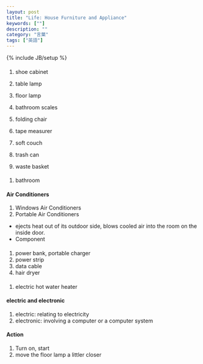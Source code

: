 ```yaml
---
layout: post
title: "Life: House Furniture and Appliance"
keywords: [""]
description: ""
category: "言葉"
tags: ["英語"]
---
```

{% include JB/setup %}

####
1. shoe cabinet
2. table lamp
3. floor lamp

1. bathroom scales
2. folding chair
3. tape measurer
4. soft couch
5. trash can
6. waste basket

####
1. bathroom


#### Air Conditioners
1. Windows Air Conditioners
2. Portable Air Conditioners
- ejects heat out of its outdoor side, blows cooled air into the room on the
  inside door.
- Component

####
1. power bank, portable charger
2. power strip
3. data cable
4. hair dryer

####
1. electric hot water heater

#### electric and electronic
1. electric: relating to electricity
2. electronic: involving a computer or a computer system

#### Action
1. Turn on, start
2. move the floor lamp a littler closer
